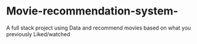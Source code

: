 # Movie-recommendation-system-
A full stack project using Data and recommend movies based on what you previously Liked/watched 
